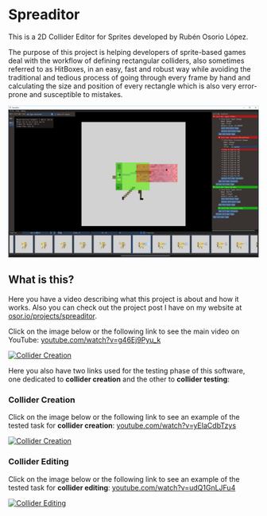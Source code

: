 # Spreaditor

This is a 2D Collider Editor for Sprites developed by Rubén Osorio López.

The purpose of this project is helping developers of sprite-based games deal with the workflow of defining rectangular colliders, also sometimes referred to as HitBoxes, in an easy, fast and robust way while avoiding the traditional and tedious process of going through every frame by hand and calculating the size and position of every rectangle which is also very error-prone and susceptible to mistakes.

![Capture of Spreaditor](/readme/main_capture.png?raw=true "Capture of Spreaditor")

## What is this?

Here you have a video describing what this project is about and how it works. Also you can check out the project post I have on my website at [osor.io/projects/spreaditor](https://osor.io/projects/spreaditor).

Click on the image below or the following link to see the main video on YouTube: [youtube.com/watch?v=g46Ej9Pyu_k](https://www.youtube.com/watch?v=g46Ej9Pyu_k)

[![Collider Creation](https://img.youtube.com/vi/g46Ej9Pyu_k/0.jpg)](https://www.youtube.com/watch?v=g46Ej9Pyu_k)


Here you also have two links used for the testing phase of this software, one dedicated to **collider creation** and the other to **collider testing**:

### Collider Creation

Click on the image below or the following link to see an example of the tested task for **collider creation**: [youtube.com/watch?v=yEIaCdbTzys](https://www.youtube.com/watch?v=yEIaCdbTzys)

[![Collider Creation](https://img.youtube.com/vi/yEIaCdbTzys/0.jpg)](https://www.youtube.com/watch?v=yEIaCdbTzys)


### Collider Editing

Click on the image below or the following link to see an example of the tested task for **collider editing**: [youtube.com/watch?v=udQ1GnLJFu4](https://www.youtube.com/watch?v=udQ1GnLJFu4)

[![Collider Editing](https://img.youtube.com/vi/udQ1GnLJFu4/0.jpg)](https://www.youtube.com/watch?v=udQ1GnLJFu4)
